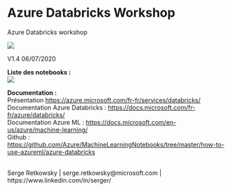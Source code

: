 # Azure Databricks Workshop
Azure Databricks workshop

<img src="https://raw.githubusercontent.com/retkowsky/images/master/AzureDatabricksLogo.jpg"><br>

V1.4 06/07/2020

<b>Liste des notebooks :<br></b>
<img src="https://github.com/retkowsky/images/blob/master/adbliste.jpg?raw=true"> <br>

<b>Documentation : <br></b>
Présentation https://azure.microsoft.com/fr-fr/services/databricks/<br>
Documentation Azure Databricks : https://docs.microsoft.com/fr-fr/azure/databricks/<br>
Documentation Azure ML : https://docs.microsoft.com/en-us/azure/machine-learning/<br>
Github : https://github.com/Azure/MachineLearningNotebooks/tree/master/how-to-use-azureml/azure-databricks<br>

<br>
Serge Retkowsky | serge.retkowsky@microsoft.com | https://www.linkedin.com/in/serger/<br>

